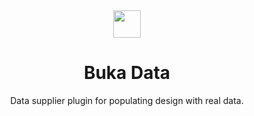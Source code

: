 <div align="center">
  <a href="https://github.com/bukalapak/bukadata">
    <img src="https://user-images.githubusercontent.com/4648648/61185661-0159c680-a686-11e9-818d-e3405e6d610f.png" width="44">
  </a>
</div>

<h1 align="center">Buka Data</h1>
<p align="center">Data supplier plugin for populating design with real data.</p>
